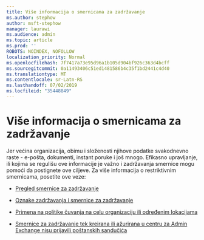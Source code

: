 ```yaml
---
title: Više informacija o smernicama za zadržavanje
ms.author: stephow
author: msft-stephow
manager: laurawi
ms.audience: admin
ms.topic: article
ms.prod: ''
ROBOTS: NOINDEX, NOFOLLOW
localization_priority: Normal
ms.openlocfilehash: 7f7417a73e95d96a1b105d904bf926c363d4bcff
ms.sourcegitcommit: 0a11493406c51ed1481586b4c35f1bd2441c4d40
ms.translationtype: MT
ms.contentlocale: sr-Latn-RS
ms.lasthandoff: 07/02/2019
ms.locfileid: "35448849"
---
```

# <a name="more-info-about-retention-policies"></a>Više informacija o smernicama za zadržavanje

Jer većina organizacija, obimu i složenosti njihove podatke svakodnevno raste - e-pošta, dokumenti, instant poruke i još mnogo.
Efikasno upravljanje, ili kojima se regulišu ove informacije je važno i zadržavanja smernice mogu pomoći da postignete ove ciljeve. Za više informacija o restriktivnim smernicama, posetite ove veze:

- [Pregled smernice za zadržavanje](https://docs.microsoft.com/office365/securitycompliance/retention-policies)

- [Oznake zadržavanja i smernice za zadržavanje](https://docs.microsoft.com/exchange/security-and-compliance/messaging-records-management/retention-tags-and-policies)

- [Primena na politike čuvanja na celu organizaciju ili određenim lokacijama](https://docs.microsoft.com/office365/securitycompliance/retention-policies#applying-a-retention-policy-to-an-entire-organization-or-specific-locations)

- [Smernice za zadržavanje tek kreirana ili ažurirana u centru za Admin Exchange nisu prijavili poštanskih sandučića](https://docs.microsoft.com/alchemyinsights/retention-policies-in-exchange-admin-center-not-working)

